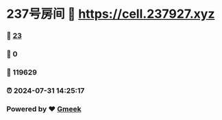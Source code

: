 # 237号房间 :link: https://cell.237927.xyz 
### :page_facing_up: [23](https://cell.237927.xyz/tag.html) 
### :speech_balloon: 0 
### :hibiscus: 119629 
### :alarm_clock: 2024-07-31 14:25:17 
### Powered by :heart: [Gmeek](https://github.com/Meekdai/Gmeek)

